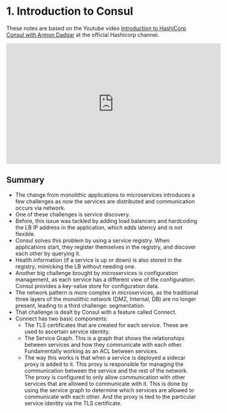 # 1. Introduction to Consul

These notes are based on the Youtube video <a href="https://youtu.be/mxeMdl0KvBI" target="_blank" rel="noopener">Introduction to HashiCorp Consul with Armon Dadgar</a> at the official Hashicorp channel.

<div style="text-align: center;">
  <iframe width="560" height="315" src="https://www.youtube.com/embed/mxeMdl0KvBI" frameborder="0" allowfullscreen></iframe>
</div>

## Summary

- The change from monolithic applications to microservices introduces a few challenges as now the services are distributed and communication occurs via network.
- One of these challenges is service discovery.
- Before, this issue was tackled by adding load balancers and hardcoding the LB IP address in the application, which adds latency and is not flexible.
- Consul solves this problem by using a service registry. When applications start, they register themselves in the registry, and discover each other by querying it.
- Health information (if a service is up or down) is also stored in the registry, mimicking the LB without needing one.
- Another big challenge brought by microservices is configuration management, as each service has a different view of the configuration. Consul provides a key-value store for configuration data.
- The network pattern is more complex in microservices, as the traditional three layers of the monolithic network (DMZ, Internal, DB) are no longer present, leading to a third challenge: segmentation.
- That challenge is dealt by Consul with a feature called Connect.
- Connect has two basic components:
  - The TLS certificates that are created for each service. These are used to ascertain service identity.
  - The Service Graph. This is a graph that shows the relationships between services and how they communicate with each other. Fundamentally working as an ACL between services.
  - The way this works is that when a service is deployed a sidecar proxy is added to it. This proxy is responsible for managing the communication between the service and the rest of the network. The proxy is configured to only allow communication with other services that are allowed to communicate with it. This is done by using the service graph to determine which services are allowed to communicate with each other. And the proxy is tied to the particular service identity via the TLS certificate.
